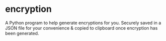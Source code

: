 # encryption
A Python program to help generate encryptions for you. Securely saved in a JSON file for your convenience &amp; copied to clipboard once encryption has been generated.
